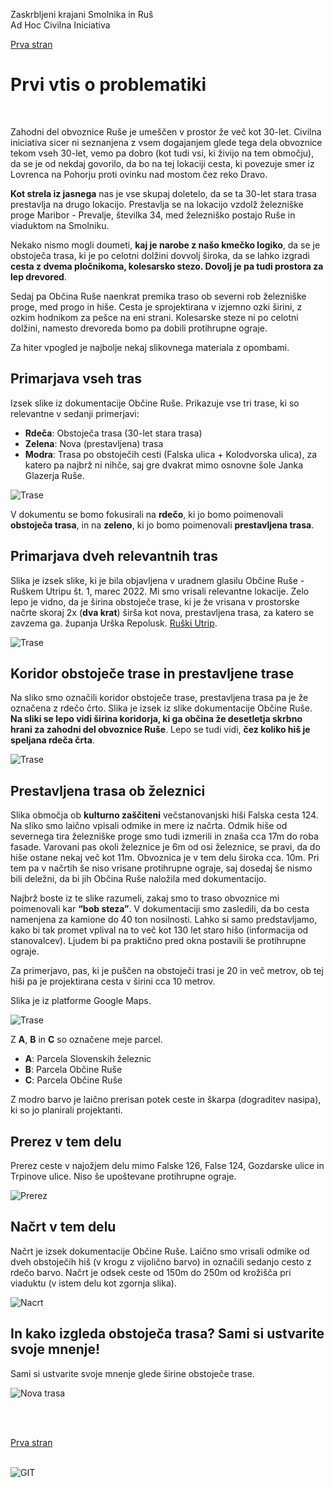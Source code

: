 
Zaskrbljeni krajani Smolnika in Ruš
<br/>
Ad Hoc Civilna Iniciativa 

[Prva stran](index.md)

# Prvi vtis o problematiki
<br/>
	
Zahodni del obvoznice Ruše je umeščen v prostor že več kot 30-let. Civilna iniciativa
sicer ni seznanjena z vsem dogajanjem glede tega dela obvoznice tekom vseh 30-let, 
vemo pa dobro (kot tudi vsi, ki živijo na tem območju), da se je od nekdaj govorilo, 
da bo na tej lokaciji cesta, ki povezuje smer iz Lovrenca na Pohorju proti ovinku nad mostom
čez reko Dravo.

**Kot strela iz jasnega** nas je vse skupaj doletelo, da se ta 30-let stara trasa
prestavlja na drugo lokacijo. Prestavlja se na lokacijo vzdolž železniške 
proge Maribor - Prevalje, številka 34, med železniško postajo Ruše in viaduktom na Smolniku.

Nekako nismo mogli doumeti, **kaj je narobe z našo kmečko logiko**, da se je obstoječa trasa, 
ki je po celotni dolžini dovvolj široka, da se lahko izgradi **cesta z dvema pločnikoma, 
kolesarsko stezo. Dovolj je pa tudi prostora za lep drevored**.

Sedaj pa Občina Ruše naenkrat premika traso ob severni rob železniške proge, med progo in hiše.
Cesta je sprojektirana v izjemno ozki širini, z ozkim hodnikom za pešce na eni strani. 
Kolesarske steze ni po celotni dolžini, namesto drevoreda bomo pa dobili protihrupne
ograje.

Za hiter vpogled je najbolje nekaj slikovnega materiala z opombami.

## Primarjava vseh tras 

Izsek slike iz dokumentacije Občine Ruše. Prikazuje vse tri trase, ki so relevantne v sedanji primerjavi:
- **Rdeča**:  Obstoječa trasa (30-let stara trasa)
- **Zelena**: Nova (prestavljena) trasa
- **Modra**:  Trasa po obstoječih cesti (Falska ulica + Kolodvorska ulica), za katero pa najbrž ni nihče, 
              saj gre dvakrat mimo osnovne šole Janka Glazerja Ruše.

![Trase](./pic/2022-04-01-VseVarianteTras.png)

V dokumentu se bomo fokusirali na **rdečo**, ki jo bomo poimenovali **obstoječa trasa**, in na
**zeleno**, ki jo bomo poimenovali **prestavljena trasa**.

## Primarjava dveh relevantnih tras 

Slika je izsek slike, ki je bila objavljena v uradnem glasilu Občine Ruše - Ruškem Utripu št. 1, 
marec 2022. Mi smo vrisali relevantne lokacije. Zelo lepo je vidno, da je širina obstoječe trase, 
ki je že vrisana v prostorske načrte skoraj 2x (**dva krat**) širša kot nova, prestavljena trasa, 
za katero se zavzema ga. županja Urška Repolusk. [Ruški Utrip](https://ruse.si/objava/604392).

![Trase](./pic/2022-03-14-Trasa.png)

## Koridor obstoječe trase in prestavljene trase

Na sliko smo označili koridor obstoječe trase, prestavljena trasa pa je že označena z rdečo črto. 
Slika je izsek iz slike dokumentacije Občine Ruše. **Na sliki se lepo vidi širina koridorja, ki 
ga občina že desetletja skrbno hrani za zahodni del obvoznice Ruše**. Lepo se tudi vidi, **čez koliko 
hiš je speljana rdeča črta**.

![Trase](./pic/2022+03-23-SlikaIzStrokovnihPrilog-06.png)

## Prestavljena trasa ob železnici

Slika območja ob **kulturno zaščiteni** večstanovanjski hiši Falska cesta 124. Na sliko smo laično 
vpisali odmike in mere iz načrta. Odmik hiše od severnega tira železniške proge smo tudi izmerili 
in znaša cca 17m do roba fasade. Varovani pas okoli železnice je 6m od osi železnice, se pravi, 
da do hiše ostane nekaj več kot 11m. Obvoznica je v tem delu široka cca. 10m. Pri tem pa v načrtih 
še niso vrisane protihrupne ograje, saj dosedaj še nismo bili deležni, da bi jih Občina Ruše naložila
med dokumentacijo.

Najbrž boste iz te slike razumeli, zakaj smo to traso obvoznice mi poimenovali kar **“bob steza”**. 
V dokumentaciji smo zasledili, da bo cesta namenjena za kamione do 40 ton nosilnosti. Lahko si samo 
predstavljamo, kako bi tak promet vplival na to več kot 130 let staro hišo (informacija od stanovalcev). 
Ljudem bi pa praktično pred okna postavili še protihrupne ograje.

Za primerjavo, pas, ki je puščen na obstoječi trasi je 20 in več metrov, ob tej hiši pa je projektirana 
cesta v širini cca 10 metrov.

Slika je iz platforme Google Maps.

![Trase](./pic/2022-02-11-Falska-124-02-03.png)

Z **A**, **B** in **C** so označene meje parcel.

- **A**: Parcela Slovenskih železnic
- **B**: Parcela Občine Ruše
- **C**: Parcela Občine Ruše

Z modro barvo je laično prerisan potek ceste in škarpa (dograditev nasipa), ki so jo planirali 
projektanti.


## Prerez v tem delu

Prerez ceste v najožjem delu mimo Falske 126, False 124, Gozdarske ulice in Trpinove ulice. Niso še 
upoštevane protihrupne ograje.

![Prerez](./pic/2022-04-01-nacrt.png)

## Načrt v tem delu

Načrt je izsek dokumentacije Občine Ruše. Laično smo vrisali odmike od dveh obstoječih hiš (v krogu z 
vijolično barvo) in označili sedanjo cesto z rdečo barvo. Načrt je odsek ceste od 150m do 250m od 
krožišča pri viaduktu (v istem delu kot zgornja slika).

![Nacrt](./pic/2022-04-01-Odmiki.png)


## In kako izgleda obstoječa trasa? Sami si ustvarite svoje mnenje!

Sami si ustvarite svoje mnenje glede širine obstoječe trase.

![Nova trasa](./pic/2022-04-08-ObstojecaTrasa-01-small-02.jpg)

<br/>
<br/>

[Prva stran](index.md)
<br/>
<br/>

![GIT](./pic/status_work_green_64x64.png)